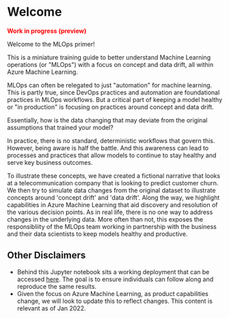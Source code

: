 # Welcome
<span style="color:red">**Work in progress (preview)**</span>

Welcome to the MLOps primer! 

This is a miniature training guide to better understand Machine Learning operations (or "MLOps") with a focus
on concept and data drift, all within Azure Machine Learning.

MLOps can often be relegated to just "automation" for machine learning. This is partly true, since DevOps
practices and automation are foundational practices in MLOps workflows. But a critical part of keeping a model
healthy or "in production" is focusing on practices around concept and data drift. 

Essentially, how is the data changing that may deviate from the original assumptions that trained your model?

In practice, there is no standard, deterministic workflows that govern this. However, being aware is half the
battle. And this awareness can lead to processes and practices that allow models to continue to stay healthy
and serve key business outcomes.

To illustrate these concepts, we have created a fictional narrative that looks at a telecommunication company
that is looking to predict customer churn. We then try to simulate data changes from the original dataset to
illustrate concepts around 'concept drift' and 'data drift'. Along the way, we highlight capabilities in Azure
Machine Learning that aid discovery and resolution of the various decision points. As in real life, there is
no one way to address changes in the underlying data. More often than not, this exposes the responsibliity of the MLOps team working in
partnership with the business and their data scientists to keep models healthy and productive. 

## Other Disclaimers
- Behind this Jupyter notebook sits a working deployment that can be accessed
  [here](https://github.com/ts-azure-services/mlops-primer). The goal is to ensure individuals can follow along and reproduce the same results.
- Given the focus on Azure Machine Learning, as product capabilities change, we will look to update this to
  reflect changes. This content is relevant as of Jan 2022.
